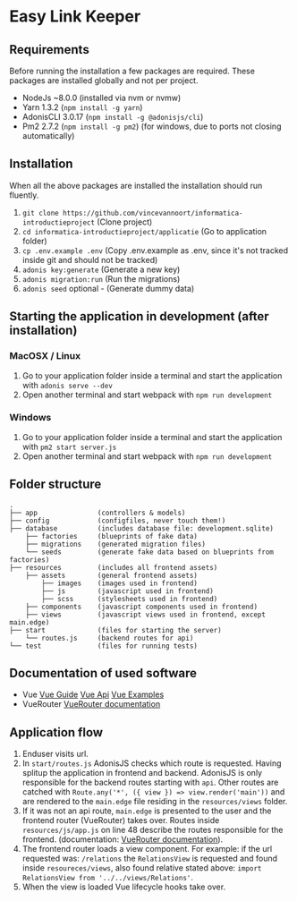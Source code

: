 # Easy Link Keeper

## Requirements
Before running the installation a few packages are required. These packages are installed globally and not per project.
- NodeJs ~8.0.0 (installed via nvm or nvmw)
- Yarn 1.3.2 (```npm install -g yarn```)
- AdonisCLI 3.0.17 (```npm install -g @adonisjs/cli```)
- Pm2 2.7.2 (```npm install -g pm2```) (for windows, due to ports not closing automatically)

## Installation
When all the above packages are installed the installation should run fluently.
1. ```git clone https://github.com/vincevannoort/informatica-introductieproject``` (Clone project)
2. ```cd informatica-introductieproject/applicatie``` (Go to application folder)
3. ```cp .env.example .env``` (Copy .env.example as .env, since it's not tracked inside git and should not be tracked)
4. ```adonis key:generate``` (Generate a new key)
5. ```adonis migration:run``` (Run the migrations)
6. ```adonis seed``` optional - (Generate dummy data)

## Starting the application in development (after installation)
### MacOSX / Linux
1. Go to your application folder inside a terminal and start the application with ```adonis serve --dev```
2. Open another terminal and start webpack with ```npm run development```

### Windows
1. Go to your application folder inside a terminal and start the application with ```pm2 start server.js```
2. Open another terminal and start webpack with ```npm run development```

## Folder structure
```
.
├── app               (controllers & models)
├── config            (configfiles, never touch them!)
├── database          (includes database file: development.sqlite)
    ├── factories     (blueprints of fake data)
    ├── migrations    (generated migration files)
    └── seeds         (generate fake data based on blueprints from factories)
├── resources         (includes all frontend assets)
    ├── assets        (general frontend assets)
        ├── images    (images used in frontend)
        ├── js        (javascript used in frontend)
        ├── scss      (stylesheets used in frontend)
    ├── components    (javascript components used in frontend)
    ├── views         (javascript views used in frontend, except main.edge)
├── start             (files for starting the server)
    └── routes.js     (backend routes for api)
└── test              (files for running tests)
```

## Documentation of used software
- Vue [Vue Guide](https://vuejs.org/v2/guide/) [Vue Api](https://vuejs.org/v2/api/) [Vue Examples](https://vuejs.org/v2/examples/modal.html)
- VueRouter [VueRouter documentation](https://router.vuejs.org/en/)

## Application flow
1. Enduser visits url.
2. In ```start/routes.js``` AdonisJS checks which route is requested. Having splitup the application in frontend and backend. AdonisJS is only responsible for the backend routes starting with ```api```.  Other routes are catched with ```Route.any('*', ({ view }) => view.render('main'))``` and are rendered to the ```main.edge``` file residing in the ```resources/views``` folder.
3. If it was not an api route, ```main.edge``` is presented to the user and the frontend router (VueRouter) takes over. Routes inside ```resources/js/app.js``` on line 48 describe the routes responsible for the frontend. (documentation: [VueRouter documentation](https://router.vuejs.org/en/)).
4. The frontend router loads a view component. For example: if the url requested was: ```/relations``` the ```RelationsView``` is requested and found inside ```resoureces/views```, also found relative stated above: ```import RelationsView from '../../views/Relations'```.
5. When the view is loaded Vue lifecycle hooks take over. 